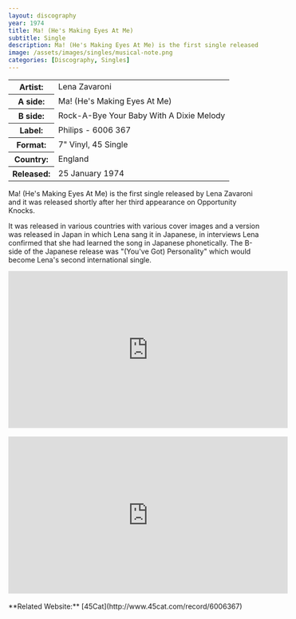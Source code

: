 ```yaml
---
layout: discography
year: 1974
title: Ma! (He's Making Eyes At Me)
subtitle: Single
description: Ma! (He's Making Eyes At Me) is the first single released by Lena Zavaroni and it was released shortly after her third appearance on Opportunity Knocks.
image: /assets/images/singles/musical-note.png
categories: [Discography, Singles]
---
```


<table>
<tr><th>Artist:</th><td>Lena Zavaroni</td></tr>
<tr><th>A side:</th><td>Ma! (He's Making Eyes At Me)</td></tr>
<tr><th>B side:</th><td>Rock-A-Bye Your Baby With A Dixie Melody</td></tr>
<tr><th>Label:</th><td>Philips - 6006 367</td></tr>
<tr><th>Format:</th><td>7" Vinyl, 45 Single</td></tr>
<tr><th>Country:</th><td>England</td></tr>
<tr><th>Released:</th><td>25 January 1974</td></tr>
</table>

Ma! (He's Making Eyes At Me) is the first single released by Lena Zavaroni and it was released shortly after her third appearance on Opportunity Knocks.

It was released in various countries with various cover images and a version was released in Japan in which Lena sang it in Japanese, in interviews Lena confirmed that she had learned the song in Japanese phonetically. The B-side of the Japanese release was &quot;(You've Got) Personality&quot; which would become Lena's second international single.

<div class="responsive-video">
<iframe width="560" height="315" src="https://www.youtube-nocookie.com/embed/DzqcGLl8rMg?rel=0" frameborder="0" allow="accelerometer; autoplay; encrypted-media; gyroscope; picture-in-picture" allowfullscreen></iframe>
</div>
<br />
<div class="responsive-video">
<iframe width="560" height="315" src="https://www.youtube-nocookie.com/embed/Yc1h6cDkc8M?rel=0" frameborder="0" allow="accelerometer; autoplay; encrypted-media; gyroscope; picture-in-picture" allowfullscreen></iframe>
</div>
<br />
**Related Website:**
<span class="post-categories">[45Cat](http://www.45cat.com/record/6006367)</span>

